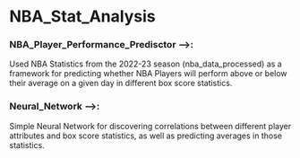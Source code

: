 # NBA_Stat_Analysis

### NBA_Player_Performance_Predisctor -->: 

Used NBA Statistics from the 2022-23 season (nba_data_processed) as a framework for predicting whether NBA Players will perform above or below their average on a given day in different box score statistics.

### Neural_Network -->: 

Simple Neural Network for discovering correlations between different player attributes and box score statistics, as well as predicting averages in those statistics.
